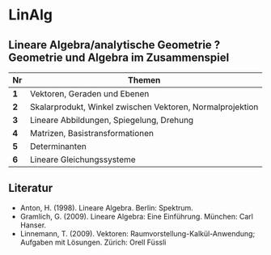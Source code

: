 LinAlg
======

## Lineare Algebra/analytische Geometrie ? Geometrie und Algebra im Zusammenspiel

Nr | Themen
--- | ---
**1** | Vektoren, Geraden und Ebenen
**2** | Skalarprodukt, Winkel zwischen Vektoren, Normalprojektion
**3** | Lineare Abbildungen, Spiegelung, Drehung 
**4** | Matrizen, Basistransformationen 
**5** | Determinanten 
**6** | Lineare Gleichungssysteme 



## Literatur

- Anton, H. (1998). Lineare Algebra. Berlin: Spektrum.
- Gramlich, G. (2009). Lineare Algebra: Eine Einführung. München: Carl Hanser.
- Linnemann, T. (2009). Vektoren: Raumvorstellung-Kalkül-Anwendung; Aufgaben mit Lösungen. Zürich: Orell Füssli
